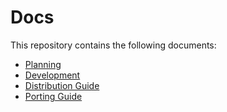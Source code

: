 # Docs

This repository contains the following documents:

- [Planning](Planning.md)
- [Development](Development.md)
- [Distribution Guide](Distribution.md)
- [Porting Guide](Porting.md)
